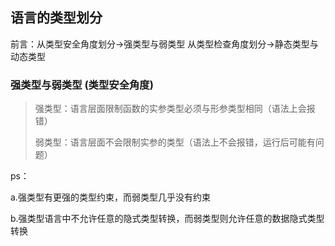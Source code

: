 ## 语言的类型划分

前言：从类型安全角度划分->强类型与弱类型  从类型检查角度划分->静态类型与动态类型

### 强类型与弱类型 (类型安全角度)

> 强类型：语言层面限制函数的实参类型必须与形参类型相同（语法上会报错）
> 
> 弱类型：语言层面不会限制实参的类型（语法上不会报错，运行后可能有问题）

ps：

a.强类型有更强的类型约束，而弱类型几乎没有约束

b.强类型语言中不允许任意的隐式类型转换，而弱类型则允许任意的数据隐式类型转换

